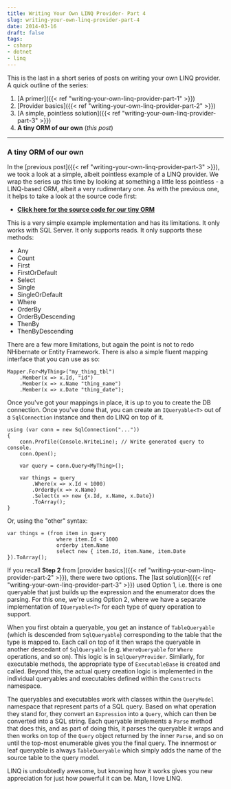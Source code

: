 ```yaml
---
title: Writing Your Own LINQ Provider- Part 4
slug: writing-your-own-linq-provider-part-4
date: 2014-03-16
draft: false
tags:
- csharp
- dotnet
- linq
---
```

This is the last in a short series of posts on writing your own LINQ provider. A quick outline of the series:

1. [A primer]({{< ref "writing-your-own-linq-provider-part-1" >}})
2. [Provider basics]({{< ref "writing-your-own-linq-provider-part-2" >}})
3. [A simple, pointless solution]({{< ref "writing-your-own-linq-provider-part-3" >}})
4. **A tiny ORM of our own** (*this post*)

---

### A tiny ORM of our own
In the [previous post]({{< ref "writing-your-own-linq-provider-part-3" >}}), we took a look at a simple, albeit pointless example of a LINQ provider. We wrap the series up this time by looking at something a little less pointless - a LINQ-based ORM, albeit a very rudimentary one. As with the previous one, it helps to take a look at the source code first:

+ [**Click here for the source code for our tiny ORM**](https://github.com/aashishkoirala/snippets/tree/master/src/TinyOrm)

This is a very simple example implementation and has its limitations. It only works with SQL Server. It only supports reads. It only supports these methods:

+ Any
+ Count
+ First
+ FirstOrDefault
+ Select
+ Single
+ SingleOrDefault
+ Where
+ OrderBy
+ OrderByDescending
+ ThenBy
+ ThenByDescending

There are a few more limitations, but again the point is not to redo NHibernate or Entity Framework. There is also a simple fluent mapping interface that you can use as so:

	Mapper.For<MyThing>("my_thing_tbl")
	    .Member(x => x.Id, "id")
	    .Member(x => x.Name "thing_name")
	    .Member(x => x.Date "thing_date");

Once you've got your mappings in place, it is up to you to create the DB connection. Once you've done that, you can create an `IQueryable<T>` out of a `SqlConnection` instance and then do LINQ on top of it. 
	
	using (var conn = new SqlConnection("..."))
	{
	    conn.Profile(Console.WriteLine); // Write generated query to console.
	    conn.Open();

	    var query = conn.Query<MyThing>();
	
	    var things = query
	        .Where(x => x.Id < 1000)
	        .OrderBy(x => x.Name)
	        .Select(x => new {x.Id, x.Name, x.Date})
	        .ToArray();
	}

Or, using the "other" syntax:

	var things = (from item in query
					where item.Id < 1000
					orderby item.Name
					select new { item.Id, item.Name, item.Date }).ToArray();

If you recall **Step 2** from [provider basics]({{< ref "writing-your-own-linq-provider-part-2" >}}), there were two options. The [last solution]({{< ref "writing-your-own-linq-provider-part-3" >}}) used Option 1, i.e. there is one queryable that just builds up the expression and the enumerator does the parsing. For this one, we're using Option 2, where we have a separate implementation of `IQueryable<T>` for each type of query operation to support.

When you first obtain a queryable, you get an instance of `TableQueryable` (which is descended from `SqlQueryable`) corresponding to the table that the type is mapped to. Each call on top of it then wraps the queryable in another descedant of `SqlQueryable` (e.g. `WhereQueryable` for `Where` operations, and so on). This logic is in `SqlQueryProvider`. Similarly, for executable methods, the appropriate type of `ExecutableBase` is created and called. Beyond this, the actual query creation logic is implemented in the individual queryables and executables defined within the `Constructs` namespace.

The queryables and executables work with classes within the `QueryModel` namespace that represent parts of a SQL query. Based on what operation they stand for, they convert an `Expression` into a `Query`, which can then be converted into a SQL string. Each queryable implements a `Parse` method that does this, and as part of doing this, it parses the queryable it wraps and then works on top of the `Query` object returned by the inner `Parse`, and so on until the top-most enumerable gives you the final query. The innermost or leaf queryable is always `TableQueryable` which simply adds the name of the source table to the query model.

LINQ is undoubtedly awesome, but knowing how it works gives you new appreciation for just how powerful it can be. Man, I love LINQ.